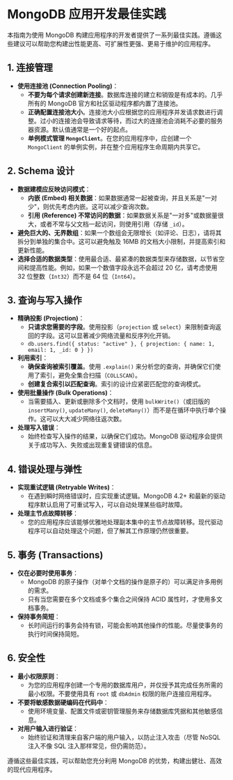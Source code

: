 # MongoDB 应用开发最佳实践

本指南为使用 MongoDB 构建应用程序的开发者提供了一系列最佳实践。遵循这些建议可以帮助您构建出性能更高、可扩展性更强、更易于维护的应用程序。

## 1. 连接管理

- **使用连接池 (Connection Pooling)**：
  - **不要为每个请求创建新连接**。数据库连接的建立和销毁是有成本的。几乎所有的 MongoDB 官方和社区驱动程序都内置了连接池。
  - **正确配置连接池大小**。连接池大小应根据您的应用程序并发请求数进行调整。过小的连接池会导致请求等待，而过大的连接池会消耗不必要的服务器资源。默认值通常是一个好的起点。
  - **单例模式管理 `MongoClient`**。在您的应用程序中，应创建一个 `MongoClient` 的单例实例，并在整个应用程序生命周期内共享它。

## 2. Schema 设计

- **数据建模应反映访问模式**：
  - **内嵌 (Embed) 相关数据**：如果数据通常一起被查询，并且关系是"一对少"，则优先考虑内嵌。这可以减少查询次数。
  - **引用 (Reference) 不常访问的数据**：如果数据关系是"一对多"或数据量很大，或者不常与父文档一起访问，则使用引用（存储 `_id`）。
- **避免巨大的、无界数组**：如果一个数组会无限增长（如评论、日志），请将其拆分到单独的集合中。这可以避免触及 16MB 的文档大小限制，并提高索引和更新性能。
- **选择合适的数据类型**：使用最合适、最紧凑的数据类型来存储数据，以节省空间和提高性能。例如，如果一个数值字段永远不会超过 20 亿，请考虑使用 32 位整数（`Int32`）而不是 64 位（`Int64`）。

## 3. 查询与写入操作

- **精确投影 (Projection)**：
  - **只请求您需要的字段**。使用投影（`projection` 或 `select`）来限制查询返回的字段。这可以显著减少网络流量和反序列化开销。
  - `db.users.find({ status: "active" }, { projection: { name: 1, email: 1, _id: 0 } })`
- **利用索引**：
  - **确保查询被索引覆盖**。使用 `.explain()` 来分析您的查询，并确保它们使用了索引，避免全集合扫描（`COLLSCAN`）。
  - **创建复合索引以匹配查询**。索引的设计应紧密匹配您的查询模式。
- **使用批量操作 (Bulk Operations)**：
  - 当需要插入、更新或删除多个文档时，使用 `bulkWrite()`（或旧版的 `insertMany()`, `updateMany()`, `deleteMany()`）而不是在循环中执行单个操作。这可以大大减少网络往返次数。
- **处理写入错误**：
  - 始终检查写入操作的结果，以确保它们成功。MongoDB 驱动程序会提供关于成功写入、失败或出现重复键错误的信息。

## 4. 错误处理与弹性

- **实现重试逻辑 (Retryable Writes)**：
  - 在遇到瞬时网络错误时，应实现重试逻辑。MongoDB 4.2+ 和最新的驱动程序默认启用了可重试写入，可以自动处理某些临时故障。
- **处理主节点故障转移**：
  - 您的应用程序应该能够优雅地处理副本集中的主节点故障转移。现代驱动程序可以自动处理这个问题，但了解其工作原理仍然很重要。

## 5. 事务 (Transactions)

- **仅在必要时使用事务**：
  - MongoDB 的原子操作（对单个文档的操作是原子的）可以满足许多用例的需求。
  - 只有当您需要在多个文档或多个集合之间保持 ACID 属性时，才使用多文档事务。
- **保持事务简短**：
  - 长时间运行的事务会持有锁，可能会影响其他操作的性能。尽量使事务的执行时间保持简短。

## 6. 安全性

- **最小权限原则**：
  - 为您的应用程序创建一个专用的数据库用户，并仅授予其完成任务所需的最小权限。不要使用具有 `root` 或 `dbAdmin` 权限的账户连接应用程序。
- **不要将敏感数据硬编码在代码中**：
  - 使用环境变量、配置文件或密钥管理服务来存储数据库凭据和其他敏感信息。
- **对用户输入进行验证**：
  - 始终验证和清理来自客户端的用户输入，以防止注入攻击（尽管 NoSQL 注入不像 SQL 注入那样常见，但仍需防范）。

遵循这些最佳实践，可以帮助您充分利用 MongoDB 的优势，构建出健壮、高效的现代应用程序。
